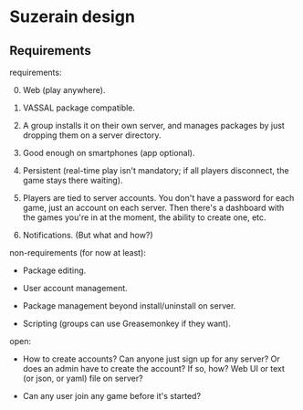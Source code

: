 # Suzerain design

## Requirements

requirements:

0. Web (play anywhere).

0. VASSAL package compatible.

0. A group installs it on their own server, and manages packages by just dropping them on a server directory.

0. Good enough on smartphones (app optional).

0. Persistent (real-time play isn't mandatory; if all players disconnect, the game stays there waiting).

0. Players are tied to server accounts. You don't have a password for each game, just an account on each server. Then there's a dashboard with the games you're in at the moment, the ability to create one, etc.

0. Notifications. (But what and how?)

non-requirements (for now at least):

- Package editing.

- User account management.

- Package management beyond install/uninstall on server.

- Scripting (groups can use Greasemonkey if they want).

open:

- How to create accounts? Can anyone just sign up for any server? Or does an admin have to create the account? If so, how? Web UI or text (or json, or yaml) file on server?

- Can any user join any game before it's started?
